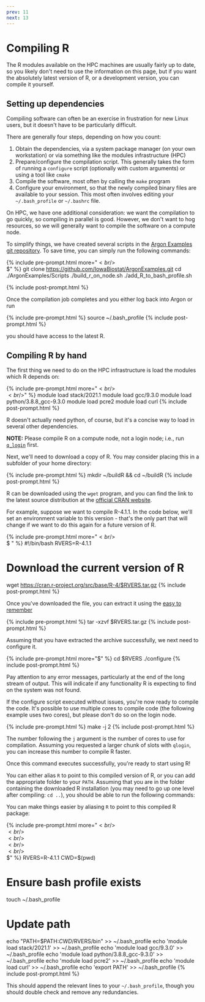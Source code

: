 ```yaml
---
prev: 11
next: 13
---
```


# Compiling R

The R modules available on the HPC machines are usually fairly up to date, so you likely don't need to use the information on this page, but if you want the absolutely latest version of R, or a development version, you can compile it yourself.


## Setting up dependencies

Compiling software can often be an exercise in frustration for new Linux users, but it doesn't have to be particularly difficult.

There are generally four steps, depending on how you count:

1. Obtain the dependencies, via a system package manager (on your own workstation) or via something like the modules infrastructure (HPC)
2. Prepare/configure the compilation script. This generally takes the form of running a `configure` script (optionally with custom arguments) or using a tool like `cmake`
3. Compile the software, most often by calling the `make` program
4. Configure your environment, so that the newly compiled binary files are available to your session. This most often involves editing your `~/.bash_profile` or `~/.bashrc` file. 

On HPC, we have one additional consideration: we want the compilation to go quickly, so compiling in parallel is good. However, we don't want to hog resources, so we will generally want to compile the software on a compute node. 

To simplify things, we have created several scripts in the [Argon Examples git repository](https://github.com/IowaBiostat/ArgonExamples). To save time, you can 
simply run the following commands:


{% include pre-prompt.html more="$<br/>$ <br/>$" %}
git clone https://github.com/IowaBiostat/ArgonExamples.git
cd ./ArgonExamples/Scripts
./build_r_on_node.sh
./add_R_to_bash_profile.sh

{% include post-prompt.html %}


Once the compilation job completes and you either log back into Argon or run 


{% include pre-prompt.html %}
source ~/.bash_profile
{% include post-prompt.html %}


you should have access to the latest R. 

## Compiling R by hand

The first thing we need to do on the HPC infrastructure is load the modules which R depends on:

{% include pre-prompt.html more="$<br/>$<br/>$<br/>$" %}
module load stack/2021.1
module load gcc/9.3.0
module load python/3.8.8_gcc-9.3.0
module load pcre2
module load curl
{% include post-prompt.html %}

R doesn't actually need python, of course, but it's a concise way to load in several other dependencies.



**NOTE:** Please compile R on a compute node, not a login node; i.e., run [`q_login`](6.html) first.
 
Next, we'll need to download a copy of R. You may consider placing this in a subfolder of your home directory:

{% include pre-prompt.html %}
mkdir ~/buildR && cd ~/buildR
{% include post-prompt.html %}

R can be downloaded using the `wget` program, and you can find the link to the latest source distribution at the [official CRAN website](https://cran.r-project.org/).

For example, suppose we want to compile R-4.1.1. In the code below, we'll set an environment variable to this version - that's the only part that will change
if we want to do this again for a future version of R.

{% include pre-prompt.html more="$<br/>$<br/>$ " %}
#!/bin/bash
RVERS=R-4.1.1
# Download the current version of R
wget https://cran.r-project.org/src/base/R-4/$RVERS.tar.gz
{% include post-prompt.html %}

Once you've downloaded the file, you can extract it using the [easy to remember](https://xkcd.com/1168/)

{% include pre-prompt.html %}
tar -xzvf $RVERS.tar.gz
{% include post-prompt.html %}

Assuming that you have extracted the archive successfully, we next need to configure it. 

{% include pre-prompt.html more="$" %}
cd $RVERS 
./configure
{% include post-prompt.html %}

Pay attention to any error messages, particularly at the end of the long stream of output. This will indicate if any functionality R is expecting to find on the system was not found.


If the configure script executed without issues, you're now ready to compile the code. It's possible to use multiple cores to compile code (the following example uses two cores), but please don't do so on the login node.

{% include pre-prompt.html %}
make -j 2
{% include post-prompt.html %}


The number following the `j` argument is the number of cores to use for compilation. Assuming you requested a larger chunk of slots with `qlogin`, you can increase this number to compile R faster. 

Once this command executes successfully, you're ready to start using R! 

You can either alias `R` to point to this compiled version of R, or you can add the appropriate folder to your `PATH`. Assuming that you are in the folder containing the downloaded R installation (you may need to go up one level after compiling: `cd ..`), you should be able to run the following commands:



You can make things easier by aliasing `R` to point to this compiled R package:

{% include pre-prompt.html more="$<br/>$<br/>$<br/>$<br/>$<br/>$<br/>$<br/>$<br/>$<br/>$<br/>$" %}
RVERS=R-4.1.1
CWD=$(pwd)
# Ensure bash profile exists
touch ~/.bash_profile
# Update path
echo "PATH=\$PATH:$CWD/$RVERS/bin" >>  ~/.bash_profile
echo 'module load stack/2021.1' >> ~/.bash_profile
echo 'module load gcc/9.3.0' >> ~/.bash_profile
echo 'module load python/3.8.8_gcc-9.3.0' >> ~/.bash_profile
echo 'module load pcre2' >> ~/.bash_profile
echo 'module load curl' >> ~/.bash_profile
echo 'export PATH' >> ~/.bash_profile
{% include post-prompt.html %}

This should append the relevant lines to your `~/.bash_profile`, though you should double check and remove any redundancies. 

